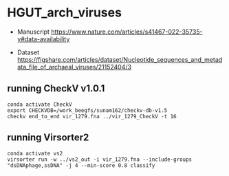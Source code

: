 # HGUT_arch_viruses

- Manuscript https://www.nature.com/articles/s41467-022-35735-y#data-availability

- Dataset https://figshare.com/articles/dataset/Nucleotide_sequences_and_metadata_file_of_archaeal_viruses/21152404/3


## running CheckV v1.0.1

```
conda activate CheckV
export CHECKVDB=/work_beegfs/sunam162/checkv-db-v1.5
checkv end_to_end vir_1279.fna ../vir_1279_CheckV -t 16
```

## running Virsorter2

```
conda activate vs2
virsorter run -w ../vs2_out -i vir_1279.fna --include-groups "dsDNAphage,ssDNA" -j 4 --min-score 0.8 classify
```
